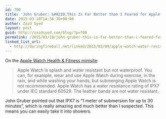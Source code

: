 ```yaml
---
id: 700
title: 'John Gruber: &#8220;This Is Far Better than I Feared for Apple Watch&#8221;'
date: 2015-03-10T14:36:39+00:00
author: Zaid Syed
layout: post
guid: http://zaidsyed.com/blog/?p=700
permalink: /2015/03/10/john-gruber-this-is-far-better-than-i-feared-for-apple-watch/
linked_list_url:
  - http://daringfireball.net/linked/2015/03/09/apple-watch-water-resistance
---
```

On the [Apple Watch Health & Fitness minisite](http://www.apple.com/watch/health-and-fitness/):

> Apple Watch is splash and water resistant but not waterproof. You can, for example, wear and use Apple Watch during exercise, in the rain, and while washing your hands, but submerging Apple Watch is not recommended. Apple Watch has a water resistance rating of IPX7 under IEC standard 60529. The leather bands are not water resistant. 

John Gruber pointed out that IPX7 is &#8220;1 meter of submersion for up to 30 minutes&#8221;, which is really amazing and much better than I suspected. This means you can easily take it into showers.